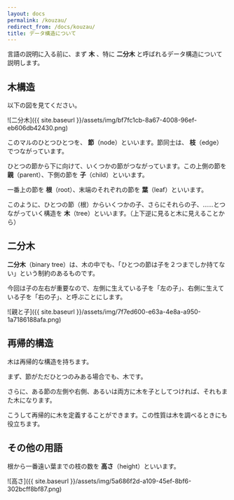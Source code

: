 ```yaml
---
layout: docs
permalink: /kouzau/
redirect_from: /docs/kouzau/
title: データ構造について
---
```


言語の説明に入る前に、まず **木** 、特に **二分木** と呼ばれるデータ構造について説明します。

## 木構造

以下の図を見てください。

![二分木]({{ site.baseurl }}/assets/img/bf7fc1cb-8a67-4008-96ef-eb606db42430.png)

このマルのひとつひとつを、 **節**（node）といいます。節同士は、 **枝**（edge）でつながっています。

ひとつの節から下に向けて、いくつかの節がつながっています。この上側の節を **親**（parent）、下側の節を **子**（child）といいます。

一番上の節を **根**（root）、末端のそれぞれの節を **葉**（leaf）といいます。

このように、ひとつの節（根）からいくつかの子、さらにそれらの子、……とつながっていく構造を **木**（tree）といいます。（上下逆に見ると木に見えることから）

## 二分木

**二分木**（binary tree）は、木の中でも、「ひとつの節は子を２つまでしか持てない」という制約のあるものです。

今回は子の左右が重要なので、左側に生えている子を「左の子」、右側に生えている子を「右の子」、と呼ぶことにします。

![親と子]({{ site.baseurl }}/assets/img/7f7ed600-e63a-4e8a-a950-1a7186188afa.png)

## 再帰的構造

木は再帰的な構造を持ちます。

まず、節がただひとつのみある場合でも、木です。

さらに、ある節の左側や右側、あるいは両方に木を子としてつければ、それもまた木になります。

こうして再帰的に木を定義することができます。この性質は木を調べるときにも役立ちます。

## その他の用語

根から一番遠い葉までの枝の数を **高さ**（height）といいます。

![高さ]({{ site.baseurl }}/assets/img/5a686f2d-a109-45ef-8bf6-302bcff8bf87.png)
